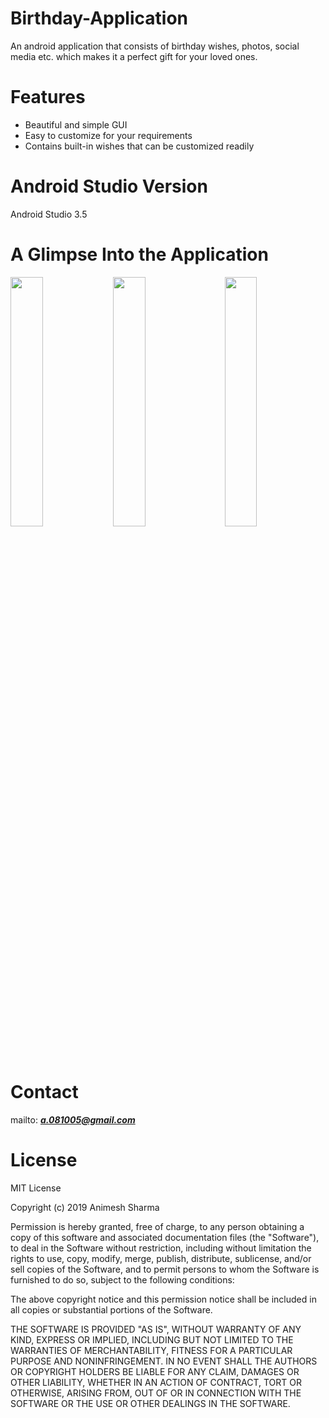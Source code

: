 # Birthday-Application
An android application that consists of birthday wishes, photos, social media etc. which makes it a perfect gift for your loved ones.
# Features
* Beautiful and simple GUI
* Easy to customize for your requirements
* Contains built-in wishes that can be customized readily

# Android Studio Version
   Android Studio 3.5
# A Glimpse Into the Application
<img align="left" width="32%" src="https://user-images.githubusercontent.com/46554662/68076562-51e36400-fddc-11e9-90df-c389d704aaec.gif">
<img align="center" width="32%" src="https://user-images.githubusercontent.com/46554662/68076564-527bfa80-fddc-11e9-87ac-6bc79bcb9178.gif">
<img align="right" width="32%" src="https://user-images.githubusercontent.com/46554662/68076565-527bfa80-fddc-11e9-8798-b41a7a26e3b7.gif">

# Contact
mailto:  ***a.081005@gmail.com***

# License
MIT License

Copyright (c) 2019 Animesh Sharma

Permission is hereby granted, free of charge, to any person obtaining a copy
of this software and associated documentation files (the "Software"), to deal
in the Software without restriction, including without limitation the rights
to use, copy, modify, merge, publish, distribute, sublicense, and/or sell
copies of the Software, and to permit persons to whom the Software is
furnished to do so, subject to the following conditions:

The above copyright notice and this permission notice shall be included in all
copies or substantial portions of the Software.

THE SOFTWARE IS PROVIDED "AS IS", WITHOUT WARRANTY OF ANY KIND, EXPRESS OR
IMPLIED, INCLUDING BUT NOT LIMITED TO THE WARRANTIES OF MERCHANTABILITY,
FITNESS FOR A PARTICULAR PURPOSE AND NONINFRINGEMENT. IN NO EVENT SHALL THE
AUTHORS OR COPYRIGHT HOLDERS BE LIABLE FOR ANY CLAIM, DAMAGES OR OTHER
LIABILITY, WHETHER IN AN ACTION OF CONTRACT, TORT OR OTHERWISE, ARISING FROM,
OUT OF OR IN CONNECTION WITH THE SOFTWARE OR THE USE OR OTHER DEALINGS IN THE
SOFTWARE.


